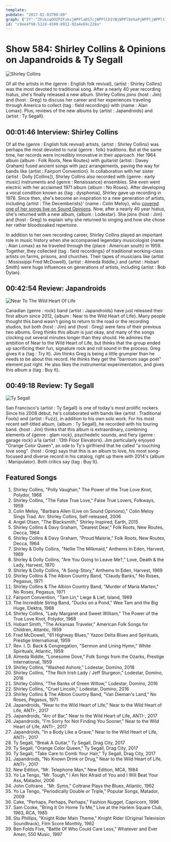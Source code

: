 ```yaml
---
template: 
pubdate: "2017-02-03T00:00"
graph: {"2Y":"ZFuksqOOZPZFuksjWPPla0STcjWPPlCD1YBjWPPlbVGaPjWPPljWPPltIaCajWPPlrpPzIVC4gejWPPlBMDVQjWPPljWPPlrV4ybZJ2IRjWPPlaU443jWPPljWPPlzZIiAaU443ebhIsBLPeotIaCaCD1YBa0STcBMuzNa0STc5KQhIa0STca0STcnlXee","1ZI":"BMlTxKAAd4BJjymKAAd4BJjymdhnxe97qipBJjym97qipX6cfdBHm1Gdhnxe","2A6":"74PQYDb4fw97qipDb4fw97qipX6cfd97qipBHm1G"}
id: "c9ee4f98-512d-4590-8912-92a4e69c228a"
---
```






# Show 584: Shirley Collins & Opinions on Japandroids & Ty Segall

![Shirley Collins](https://static.soundopinions.org/images/2017/shirleycollins_web.jpg)

Of all the artists in the {genre : English folk revival}, {artist : Shirley Collins} was the most devoted to traditional song. After a nearly 40 year recording hiatus, she's finally released a new album. Shirley Collins joins {host : Jim} and {host : Greg} to discuss her career and her experiences traveling through America to collect {tag : field recordings} with {name : Alan Lomax}.  Plus, reviews of the new albums by {artist : Japandroids} and {artist : Ty Segall}.



## 00:01:46 Interview: Shirley Collins

Of all the {genre : English folk revival} artists, {artist : Shirley Collins} was perhaps the most devoted to rural {genre : folk} traditions. But at the same time, her records were incredibly innovative in their approach. Her 1964 album {album : Folk Roots, New Routes} with guitarist {artist : Davey Graham} fused ancient songs with jazz arrangements, paving the way for bands like {artist : Fairport Convention}. In collaboration with her sister {artist : Dolly [Collins]}, Shirley Collins also recorded with {genre : early music} instruments and {genre : Renaissance} ensembles. She even went electric with her acclaimed 1971 album {album : No Roses}. After developing a vocal condition known as {tag : dysphonia}, Shirley gave up recording in 1978. Since then, she's become an inspiration to a new generation of artists, including {artist : The Decemberists}' {name : Colin Meloy}, who [covered one of her songs live on Sound Opinions](/show/9/). Now, after a nearly 40 year hiatus, she's returned with a new album, {album : Lodestar}. She joins {host : Jim} and {host : Greg} to explain why she returned to singing and how she chose her rather bloodsoaked repertoire.

In addition to her own recording career, Shirley Collins played an important role in music history when she accompanied legendary musicologist {name : Alan Lomax} as he traveled through the {place : American south} in 1959. Together, they collected {tag : field recordings} of traditional working-class artists on farms, prisons, and churches. Their tapes of musicians like {artist : Mississippi Fred McDowell}, {artist : Almeda Riddle,} and {artist : Hobart Smith} were huge influences on generations of artists, including {artist : Bob Dylan}.



## 00:42:54 Review: Japandroids

![Near To The Wild Heart Of Life](https://static.soundopinions.org/assets/584/1ZI0.jpg)

Canadian {genre : rock} band {artist : Japandroids} have just released their first album since 2012, {album : Near to the Wild Heart of Life}. Many people thought this band wasn't going to return to the road or the recording studios, but both {host : Jim} and {host : Greg} were fans of their previous two albums. Greg thinks this album is just okay, and many of the songs clocking out several minutes longer than they should. He admires the ambition of Near to the Wild Heart of Life, but thinks that the group ended up sacrificing their fun, signature rock and roll sound in the process. Greg gives it a {tag : Try It}. Jim thinks Greg is being a little grumpier than he needs to be about this record. He thinks they get the "barroom sage poet" element just right. He also likes the instrumental experimentation, and gives this album a {tag : Buy It}.



## 00:49:18 Review: Ty Segall

![Ty Segall](https://static.soundopinions.org/assets/584/2A60.jpg)

San Francisco's {artist : Ty Segall} is one of today's most prolific rockers. Since his 2008 debut, he's collaborated with bands like {artist : Traditional Fools} and {artist : Fuzz}, in addition to his own solo work. For his most recent self-titled album, {album : Ty Segall}, he recorded with his touring band. {host : Jim} thinks that this album is extraordinary, combining elements of {genre : glam rock}, psychedelic sounds, and fiery {genre : garage rock} a'la {artist : 13th Floor Elevators}. Jim particularly enjoyed "Orange Color Queen", an ode to Ty's girlfriend that he called "a touching love song". {host : Greg} says that this is an album to love, his most song-focused and diverse record in his catalog, right up there with 2014's {album : Manipulator}.  Both critics say {tag : Buy It}.



## Featured Songs

1. Shirley Collins, "Polly Vaughan," The Power of the True Love Knot, Polydor, 1968
2. Shirley Collins, "The False True Love," False True Lovers, Folkways, 1959
3. Colin Meloy, "Barbara Allen (Live on Sound Opinions)," Colin Meloy Sings Trad. Arr. Shirley Collins, Self-released, 2006
4. Angel Olsen, "The Blacksmith," Shirley Inspired, Earth, 2015
5. Shirley Collins & Davy Graham, "Dearest Dear," Folk Roots, New Routes, Decca, 1964
6. Shirley Collins & Davy Graham, "Proud Maisrie," Folk Roots, New Routes, Decca, 1964
7. Shirley & Dolly Collins, "Nellie The Milkmaid," Anthems In Eden, Harvest, 1969
8. Shirley & Dolly Collins, "Are You Going to Leave Me?," Love, Death & the Lady, Harvest, 1970
9. Shirley & Dolly Collins, "A Song-Story," Anthems In Eden, Harvest, 1969
10. Shirley Collins & The Albion Country Band, "Claudy Banks," No Roses, Pegasus, 1971
11. Shirley Collins & The Albion Country Band, "Murder of Maria Marten," No Roses, Pegasus, 1971
12. Fairport Convention, "Tam Lin," Liege & Lief, Island, 1969
13. The Incredible String Band, "Ducks on a Pond," Wee Tam and the Big Huge, Elektra, 1968
14. Shirley Collins, "Lady Margaret and Sweet William," The Power of the True Love Knot, Polydor, 1968
15. Hobart Smith, "The Arkansas Traveler," American Folk Songs for Children, Atlantic, 1959
16. Fred McDowell, "61 Highway Blues," Yazoo Delta Blues and Spirituals, Prestige International, 1959
17. Rev. I. D. Back & Congregation, "Sermon and Lining Hymn," White Spirituals, Atlantic, 1959
18. Almeda Riddle, "Lonesome Dove," Folk Songs from the Ozarks, Prestige International, 1959
19. Shirley Collins, "Washed Ashore," Lodestar, Domino, 2016
20. Shirley Collins, "The Rich Irish Lady / Jeff Sturgeon," Lodestar, Domino, 2016
21. Shirley Collins, "The Banks of Green Willow," Lodestar, Domino, 2016
22. Shirley Collins, "Cruel Lincoln," Lodestar, Domino, 2016
23. Shirley Collins & The Albion Country Band, "Van Dieman's Land," No Roses, Pegasus, 1971
24. Japandroids, "Near to the Wild Heart of Life," Near to the Wild Heart of Life, ANTI-, 2017
25. Japandroids, "Arc of Bar," Near to the Wild Heart of Life, ANTI-, 2017
26. Japandroids, "I'm Sorry for Not Finding You Sooner," Near to the Wild Heart of Life, ANTI-, 2017
27. Japandroids, "In a Body Like a Grave," Near to the Wild Heart of Life, ANTI-, 2017
28. Ty Segall, "Break A Guitar," Ty Segall, Drag City, 2017
29. Ty Segall, "Orange Color Queen," Ty Segall, Drag City, 2017
30. Ty Segall, "Take Care to Comb Your Hair," Ty Segall, Drag City, 2017
31. Japandroids, "No Known Drink or Drug," Near to the Wild Heart of Life, ANTI-, 2017
32. New Edition, "Mr. Telephone Man," New Edition, MCA, 1984
33. Yo La Tengo, "Mr. Tough," I Am Not Afraid of You and I Will Beat Your Ass, Matador, 2006
34. John Coltrane , "Mr. Syms," Coltrane Plays the Blues, Atlantic, 1962
35. Yo La Tengo, "Periodically Double or Triple," Popular Songs, Matador, 2009
36. Cake, "Perhaps, Perhaps, Perhaps," Fashion Nugget, Capricorn, 1996
37. Sam Cooke, "Bring It On Home To Me," Live at the Harlem Square Club, 1963, RCA, 1985
38. Stu Phillips, "Knight Rider Main Theme," Knight Rider (Original Television Soundtrack), Film Score Monthly, 1982
39. Ben Folds Five, "Battle Of Who Could Care Less," Whatever and Ever Amen, 550 Music, 1997